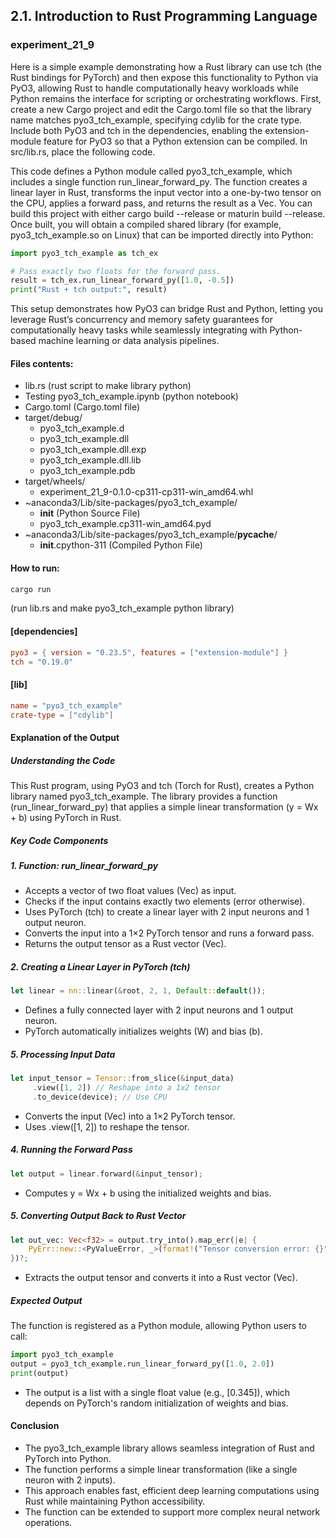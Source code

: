 ## 2.1. Introduction to Rust Programming Language

### experiment_21_9

Here is a simple example demonstrating how a Rust library can use tch (the Rust bindings for PyTorch) and then expose this functionality to Python via PyO3, allowing Rust to handle computationally heavy workloads while Python remains the interface for scripting or orchestrating workflows. First, create a new Cargo project and edit the Cargo.toml file so that the library name matches pyo3_tch_example, specifying cdylib for the crate type. Include both PyO3 and tch in the dependencies, enabling the extension-module feature for PyO3 so that a Python extension can be compiled. In src/lib.rs, place the following code.

This code defines a Python module called pyo3_tch_example, which includes a single function run_linear_forward_py. The function creates a linear layer in Rust, transforms the input vector into a one-by-two tensor on the CPU, applies a forward pass, and returns the result as a Vec. You can build this project with either cargo build --release or maturin build --release. Once built, you will obtain a compiled shared library (for example, pyo3_tch_example.so on Linux) that can be imported directly into Python:

```python
import pyo3_tch_example as tch_ex

# Pass exactly two floats for the forward pass.
result = tch_ex.run_linear_forward_py([1.0, -0.5])
print("Rust + tch output:", result)
```

This setup demonstrates how PyO3 can bridge Rust and Python, letting you leverage Rust’s concurrency and memory safety guarantees for computationally heavy tasks while seamlessly integrating with Python-based machine learning or data analysis pipelines.

#### Files contents:
* lib.rs (rust script to make library python)
* Testing pyo3_tch_example.ipynb (python notebook)
* Cargo.toml (Cargo.toml file)
* target/debug/
  * pyo3_tch_example.d
  * pyo3_tch_example.dll
  * pyo3_tch_example.dll.exp
  * pyo3_tch_example.dll.lib
  * pyo3_tch_example.pdb
* target/wheels/
  * experiment_21_9-0.1.0-cp311-cp311-win_amd64.whl
* ~anaconda3/Lib/site-packages/pyo3_tch_example/
  * __init__ (Python Source File)
  * pyo3_tch_example.cp311-win_amd64.pyd
* ~anaconda3/Lib/site-packages/pyo3_tch_example/__pycache__/
  * __init__.cpython-311 (Compiled Python File)

#### How to run:

```powershell
cargo run 
```

(run lib.rs and make pyo3_tch_example python library)
  
#### [dependencies]

```toml
pyo3 = { version = "0.23.5", features = ["extension-module"] }
tch = "0.19.0"
```
#### [lib]

```toml
name = "pyo3_tch_example"
crate-type = ["cdylib"]
```
#### Explanation of the Output

##### Understanding the Code
This Rust program, using PyO3 and tch (Torch for Rust), creates a Python library named pyo3_tch_example. The library provides a function (run_linear_forward_py) that applies a simple linear transformation (y = Wx + b) using PyTorch in Rust.

##### Key Code Components

##### 1. Function: run_linear_forward_py

* Accepts a vector of two float values (Vec<f32>) as input.
* Checks if the input contains exactly two elements (error otherwise).
* Uses PyTorch (tch) to create a linear layer with 2 input neurons and 1 output neuron.
* Converts the input into a 1×2 PyTorch tensor and runs a forward pass.
* Returns the output tensor as a Rust vector (Vec<f32>).

##### 2. Creating a Linear Layer in PyTorch (tch)

```rust
let linear = nn::linear(&root, 2, 1, Default::default());
```

* Defines a fully connected layer with 2 input neurons and 1 output neuron.
* PyTorch automatically initializes weights (W) and bias (b).

##### 5. Processing Input Data

```rust
let input_tensor = Tensor::from_slice(&input_data)
     .view([1, 2]) // Reshape into a 1x2 tensor
     .to_device(device); // Use CPU
```

* Converts the input (Vec<f32>) into a 1×2 PyTorch tensor.
* Uses .view([1, 2]) to reshape the tensor.

##### 4. Running the Forward Pass

```rust
let output = linear.forward(&input_tensor);
```

* Computes y = Wx + b using the initialized weights and bias.

##### 5. Converting Output Back to Rust Vector

```rust
let out_vec: Vec<f32> = output.try_into().map_err(|e| {
    PyErr::new::<PyValueError, _>(format!("Tensor conversion error: {}", e))
})?;
```

* Extracts the output tensor and converts it into a Rust vector (Vec<f32>).
  
##### Expected Output
The function is registered as a Python module, allowing Python users to call:

```python
import pyo3_tch_example
output = pyo3_tch_example.run_linear_forward_py([1.0, 2.0])
print(output)
```

* The output is a list with a single float value (e.g., [0.345]), which depends on PyTorch's random initialization of weights and bias.
 
#### Conclusion
* The pyo3_tch_example library allows seamless integration of Rust and PyTorch into Python.
* The function performs a simple linear transformation (like a single neuron with 2 inputs).
* This approach enables fast, efficient deep learning computations using Rust while maintaining Python accessibility.
* The function can be extended to support more complex neural network operations.






